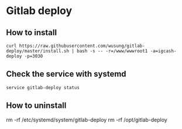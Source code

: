 # Gitlab deploy

## How to install

```
curl https://raw.githubusercontent.com/wusung/gitlab-deploy/master/install.sh | bash -s -- -r=/www/wwwroot1 -a=igcash-deploy -p=3030
```

## Check the service with systemd

```shell
service gitlab-deploy status
```

## How to uninstall

rm -rf /etc/systemd/system/gitlab-deploy
rm -rf /opt/gitlab-deploy

